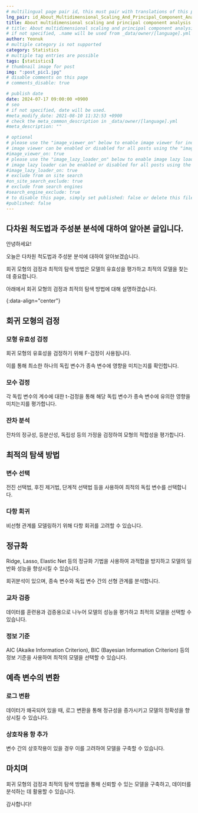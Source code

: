 ```yaml
---
# multilingual page pair id, this must pair with translations of this page. (This name must be unique)
lng_pair: id_About_Multidimensional_Scaling_And_Principal_Component_Analysis
title: About multidimensional scaling and principal component analysis
# title: About multidimensional scaling and principal component analysis
# if not specified, .name will be used from _data/owner/[language].yml
author: Yeonuk
# multiple category is not supported
category: Statistics
# multiple tag entries are possible
tags: [statistics]
# thumbnail image for post
img: ":post_pic1.jpg"
# disable comments on this page
# comments_disable: true

# publish date
date: 2024-07-17 09:00:00 +0900
# seo
# if not specified, date will be used.
#meta_modify_date: 2021-08-10 11:32:53 +0900
# check the meta_common_description in _data/owner/[language].yml
#meta_description: ""

# optional
# please use the "image_viewer_on" below to enable image viewer for individual pages or posts (_posts/ or [language]/_posts folders).
# image viewer can be enabled or disabled for all posts using the "image_viewer_posts: true" setting in _data/conf/main.yml.
#image_viewer_on: true
# please use the "image_lazy_loader_on" below to enable image lazy loader for individual pages or posts (_posts/ or [language]/_posts folders).
# image lazy loader can be enabled or disabled for all posts using the "image_lazy_loader_posts: true" setting in _data/conf/main.yml.
#image_lazy_loader_on: true
# exclude from on site search
#on_site_search_exclude: true
# exclude from search engines
#search_engine_exclude: true
# to disable this page, simply set published: false or delete this file
#published: false
---
```


<!-- outline-start -->

## 다차원 척도법과 주성분 분석에 대하여 알아본 글입니다.

안녕하세요!

오늘은 다차원 척도법과 주성분 분석에 대하여 알아보겠습니다.

회귀 모형의 검정과 최적의 탐색 방법은 모델의 유효성을 평가하고 최적의 모델을 찾는 데 중요합니다.

아래에서 회귀 모형의 검정과 최적의 탐색 방법에 대해 설명하겠습니다.

{:data-align="center"}

<!-- outline-end -->

## 회귀 모형의 검정

### 모형 유효성 검정

회귀 모형의 유효성을 검정하기 위해 F-검정이 사용됩니다.

이를 통해 최소한 하나의 독립 변수가 종속 변수에 영향을 미치는지를 확인합니다.

### 모수 검정

각 독립 변수의 계수에 대한 t-검정을 통해 해당 독립 변수가 종속 변수에 유의한 영향을 미치는지를 평가합니다.

### 잔차 분석

잔차의 정규성, 등분산성, 독립성 등의 가정을 검정하여 모형의 적합성을 평가합니다.

## 최적의 탐색 방법

### 변수 선택

전진 선택법, 후진 제거법, 단계적 선택법 등을 사용하여 최적의 독립 변수를 선택합니다.

### 다항 회귀

비선형 관계를 모델링하기 위해 다항 회귀를 고려할 수 있습니다.

## 정규화

Ridge, Lasso, Elastic Net 등의 정규화 기법을 사용하여 과적합을 방지하고 모델의 일반화 성능을 향상시킬 수 있습니다.

회귀분석이 있으며, 종속 변수와 독립 변수 간의 선형 관계를 분석합니다.

### 교차 검증

데이터를 훈련용과 검증용으로 나누어 모델의 성능을 평가하고 최적의 모델을 선택할 수 있습니다.

### 정보 기준

AIC (Akaike Information Criterion), BIC (Bayesian Information Criterion) 등의 정보 기준을 사용하여 최적의 모델을 선택할 수 있습니다.

## 예측 변수의 변환

### 로그 변환

데이터가 왜곡되어 있을 때, 로그 변환을 통해 정규성을 증가시키고 모델의 정확성을 향상시킬 수 있습니다.

### 상호작용 항 추가

변수 간의 상호작용이 있을 경우 이를 고려하여 모델을 구축할 수 있습니다.

## 마치며

회귀 모형의 검정과 최적의 탐색 방법을 통해 신뢰할 수 있는 모델을 구축하고, 데이터를 분석하는 데 활용할 수 있습니다.

감사합니다!
